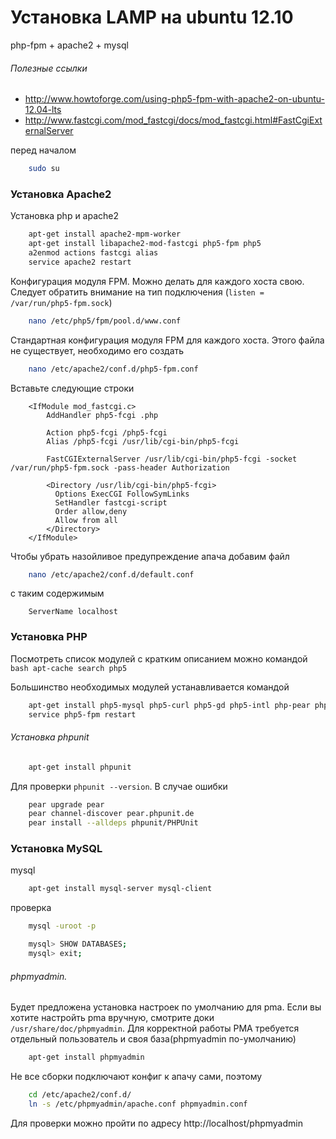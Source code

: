 Установка LAMP на ubuntu 12.10
==================

php-fpm + apache2 + mysql

###### Полезные ссылки
* http://www.howtoforge.com/using-php5-fpm-with-apache2-on-ubuntu-12.04-lts
* http://www.fastcgi.com/mod_fastcgi/docs/mod_fastcgi.html#FastCgiExternalServer

перед началом
```bash
	sudo su
```

### Установка Apache2

Установка php и apache2
```bash 
  	apt-get install apache2-mpm-worker
	apt-get install libapache2-mod-fastcgi php5-fpm php5
	a2enmod actions fastcgi alias
	service apache2 restart
```

Конфигурация модуля FPM. Можно делать для каждого хоста свою. Следует обратить внимание на тип подключения (```listen = /var/run/php5-fpm.sock```)
```bash 
	nano /etc/php5/fpm/pool.d/www.conf 
```

Стандартная конфигурация модуля FPM для каждого хоста. Этого файла не существует, необходимо его создать
```bash
	nano /etc/apache2/conf.d/php5-fpm.conf
```

Вставьте следующие строки
```htaccess
	<IfModule mod_fastcgi.c>  
		AddHandler php5-fcgi .php  
		
		Action php5-fcgi /php5-fcgi
		Alias /php5-fcgi /usr/lib/cgi-bin/php5-fcgi
		
		FastCGIExternalServer /usr/lib/cgi-bin/php5-fcgi -socket /var/run/php5-fpm.sock -pass-header Authorization
		
		<Directory /usr/lib/cgi-bin/php5-fcgi>  
		  Options ExecCGI FollowSymLinks  
		  SetHandler fastcgi-script  
		  Order allow,deny  
		  Allow from all  
		</Directory>  
	</IfModule>
```

Чтобы убрать назойливое предупреждение апача добавим файл
```bash
	nano /etc/apache2/conf.d/default.conf
```

с таким содержимым
```
	ServerName localhost
```

### Установка PHP

Посмотреть список модулей с кратким описанием можно командой ```bash apt-cache search php5```

Большинство необходимых модулей устанавливается командой
```bash
	apt-get install php5-mysql php5-curl php5-gd php5-intl php-pear php5-imagick php5-imap php5-mcrypt php5-memcache php5-xdebug
	service php5-fpm restart
```

###### Установка phpunit
```bash
    apt-get install phpunit
```

Для проверки ```phpunit --version```.
В случае ошибки 
```bash
    pear upgrade pear
    pear channel-discover pear.phpunit.de
    pear install --alldeps phpunit/PHPUnit
```

### Установка MySQL

mysql
```bash
	apt-get install mysql-server mysql-client
```

проверка
```bash
	mysql -uroot -p

	mysql> SHOW DATABASES;
	mysql> exit;
```

###### phpmyadmin.
Будет предложена установка настроек по умолчанию для pma. Если вы хотите настройть pma вручную, смотрите доки ```/usr/share/doc/phpmyadmin```. Для корректной работы PMA трeбуется отдельный пользователь и своя база(phpmyadmin по-умолчанию)
```bash
	apt-get install phpmyadmin
```
Не все сборки подключают конфиг к апачу сами, поэтому
```bash
	cd /etc/apache2/conf.d/
	ln -s /etc/phpmyadmin/apache.conf phpmyadmin.conf
```

Для проверки можно пройти по адресу http://localhost/phpmyadmin

